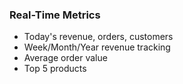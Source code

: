 ### Real-Time Metrics

- Today's revenue, orders, customers
- Week/Month/Year revenue tracking
- Average order value
- Top 5 products
